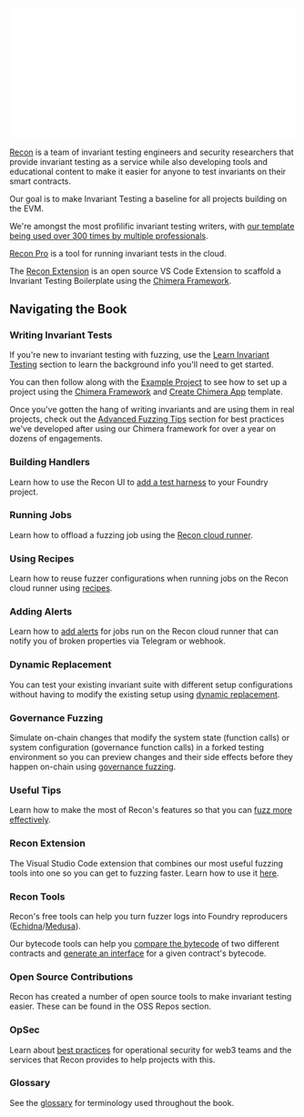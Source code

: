 ![Recon Text Logo](../images/recon_text_logo.png)

[Recon](https://getrecon.xyz/#team) is a team of invariant testing engineers and security researchers that provide invariant testing as a service while also developing tools and educational content to make it easier for anyone to test invariants on their smart contracts.

Our goal is to make Invariant Testing a baseline for all projects building on the EVM.

We're amongst the most profilific invariant testing writers, with [our template being used over 300 times by multiple professionals](https://getrecon.xyz/pro#builder).

[Recon Pro](../using_recon/running_jobs.md) is a tool for running invariant tests in the cloud.

The [Recon Extension](../free_recon_tools/recon_extension.md) is an open source VS Code Extension to scaffold a Invariant Testing Boilerplate using the [Chimera Framework](../writing_invariant_tests/chimera_framework.md).

## Navigating the Book

### Writing Invariant Tests
If you're new to invariant testing with fuzzing, use the [Learn Invariant Testing](../writing_invariant_tests/learn_invariant_testing.md) section to learn the background info you'll need to get started.

You can then follow along with the [Example Project](../writing_invariant_tests/example_project.md) to see how to set up a project using the [Chimera Framework](../writing_invariant_tests/chimera_framework.md) and [Create Chimera App](../writing_invariant_tests/create_chimera_app.md) template.

Once you've gotten the hang of writing invariants and are using them in real projects, check out the [Advanced Fuzzing Tips](../writing_invariant_tests/advanced.md) section for best practices we've developed after using our Chimera framework for over a year on dozens of engagements.

### Building Handlers
Learn how to use the Recon UI to [add a test harness](../using_recon/building_handlers.md) to your Foundry project.

### Running Jobs
Learn how to offload a fuzzing job using the [Recon cloud runner](../using_recon/running_jobs.md).

### Using Recipes
Learn how to reuse fuzzer configurations when running jobs on the Recon cloud runner using [recipes](../using_recon/recipes.md).

### Adding Alerts
Learn how to [add alerts](../using_recon/alerts.md) for jobs run on the Recon cloud runner that can notify you of broken properties via Telegram or webhook.

### Dynamic Replacement
You can test your existing invariant suite with different setup configurations without having to modify the existing setup using [dynamic replacement](../using_recon/dynamic_replacement.md).

### Governance Fuzzing
Simulate on-chain changes that modify the system state (function calls) or system configuration (governance function calls) in a forked testing environment so you can preview changes and their side effects before they happen on-chain using [governance fuzzing](../using_recon/governance_fuzzing.md).

### Useful Tips
Learn how to make the most of Recon's features so that you can [fuzz more effectively](../using_recon/recon_tricks.md).

### Recon Extension
The Visual Studio Code extension that combines our most useful fuzzing tools into one so you can get to fuzzing faster. Learn how to use it [here](../free_recon_tools/recon_extension.md).

### Recon Tools
Recon's free tools can help you turn fuzzer logs into Foundry reproducers ([Echidna](../free_recon_tools/echidna_scraper.md)/[Medusa](../free_recon_tools/medusa_scraper.md)).

Our bytecode tools can help you [compare the bytecode](../free_recon_tools/bytecode_compare.md) of two different contracts and [generate an interface](../free_recon_tools/bytecode_to_interface.md) for a given contract's bytecode.

### Open Source Contributions
Recon has created a number of open source tools to make invariant testing easier. These can be found in the OSS Repos section.

### OpSec
Learn about [best practices](../opsec/op_sec.md) for operational security for web3 teams and the services that Recon provides to help projects with this.

### Glossary
See the [glossary](../glossary.md) for terminology used throughout the book.

